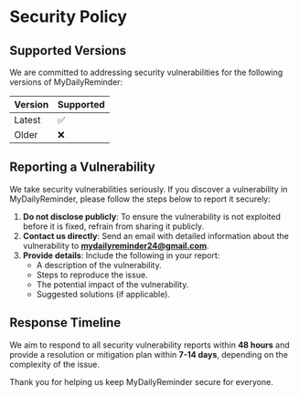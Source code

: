 # Security Policy

## Supported Versions
We are committed to addressing security vulnerabilities for the following versions of MyDailyReminder:

| Version | Supported          |
|---------|--------------------|
| Latest  | :white_check_mark: |
| Older   | :x:                |

## Reporting a Vulnerability
We take security vulnerabilities seriously. If you discover a vulnerability in MyDailyReminder, please follow the steps below to report it securely:

1. **Do not disclose publicly**: To ensure the vulnerability is not exploited before it is fixed, refrain from sharing it publicly.
2. **Contact us directly**: Send an email with detailed information about the vulnerability to **mydailyreminder24@gmail.com**.
3. **Provide details**: Include the following in your report:
   - A description of the vulnerability.
   - Steps to reproduce the issue.
   - The potential impact of the vulnerability.
   - Suggested solutions (if applicable).

## Response Timeline
We aim to respond to all security vulnerability reports within **48 hours** and provide a resolution or mitigation plan within **7-14 days**, depending on the complexity of the issue.

Thank you for helping us keep MyDailyReminder secure for everyone. 
